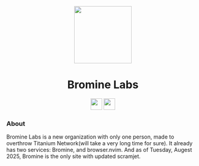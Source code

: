 <p align="center">
<kbd>
<img width="150px" src="https://avatars.githubusercontent.com/u/214591804?s=200&v=4">
</kbd>
</p>

<h1 align="center">Bromine Labs</h1>

<p align="center">
<a href="https://discord.gg/jXgkDbGHf4"><img height="30px" src="https://img.shields.io/badge/Discord-7289DA?style=for-the-badge&logo=discord&logoColor=white"><img></a>
<a href="https://www.reddit.com/r/BromineLabs/"><img height="30px" src="https://img.shields.io/badge/Reddit-FF4500?style=for-the-badge&logo=reddit&logoColor=white"><img></a>
</p>

### About
Bromine Labs is a new organization with only one person, made to overthrow Titanium Network(will take a very long time for sure). It already has two services: Bromine, and browser.nvim. And as of Tuesday, Augest 2025, Bromine is the only site with updated scramjet.

